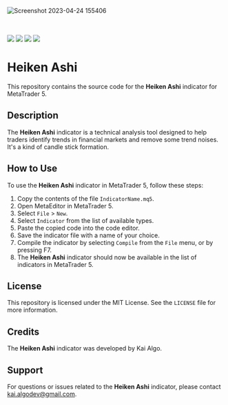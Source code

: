 ![Screenshot 2023-04-24 155406](https://user-images.githubusercontent.com/118737409/234050661-4c7c9e5f-dee8-4312-b660-c245b6b6eace.png)

<br/><br/>
<img src="https://badgen.net/badge/platform/mt5/orange"/>
<img src="https://badgen.net/badge/category/indicator/blue"/>
<img src="https://badgen.net/badge/name/heiken-ahsi/red"/>
<img src="https://badgen.net/badge/language/MQL5/black"/>

# Heiken Ashi

This repository contains the source code for the **Heiken Ashi** indicator for MetaTrader 5.

## Description

The **Heiken Ashi** indicator is a technical analysis tool designed to help traders identify trends in financial markets and remove some trend noises. It's a kind of candle stick formation.

## How to Use

To use the **Heiken Ashi** indicator in MetaTrader 5, follow these steps:

1. Copy the contents of the file `IndicatorName.mq5`.
2. Open MetaEditor in MetaTrader 5.
3. Select `File` > `New`.
4. Select `Indicator` from the list of available types.
5. Paste the copied code into the code editor.
6. Save the indicator file with a name of your choice.
7. Compile the indicator by selecting `Compile` from the `File` menu, or by pressing F7.
8. The **Heiken Ashi** indicator should now be available in the list of indicators in MetaTrader 5.

## License

This repository is licensed under the MIT License. See the `LICENSE` file for more information.

## Credits

The **Heiken Ashi** indicator was developed by Kai Algo.

## Support

For questions or issues related to the **Heiken Ashi** indicator, please contact <a href="mailto:kai.algodev@gmail.com">kai.algodev@gmail.com</a>.
